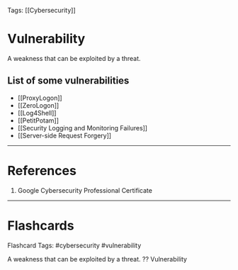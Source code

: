 Tags: [[Cybersecurity]] 
# Vulnerability

A weakness that can be exploited by a threat.

## List of some vulnerabilities

- [[ProxyLogon]]
- [[ZeroLogon]]
- [[Log4Shell]]
- [[PetitPotam]]
- [[Security Logging and Monitoring Failures]]
- [[Server-side Request Forgery]]

---
# References

1. Google Cybersecurity Professional Certificate

---
# Flashcards

Flashcard Tags: #cybersecurity #vulnerability 

A weakness that can be exploited by a threat.
??
Vulnerability
<!--SR:!2024-04-29,4,270!2024-04-28,3,252-->